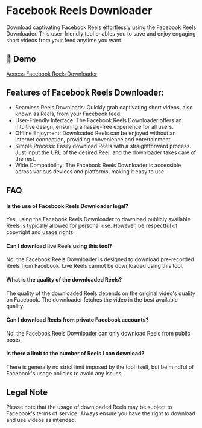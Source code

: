 # Facebook Reels Downloader

Download captivating Facebook Reels effortlessly using the Facebook Reels Downloader. This user-friendly tool enables you to save and enjoy engaging short videos from your feed anytime you want.

## 🔗 Demo

[Access Facebook Reels Downloader](https://imgpanda.com/facebook-reels-downloader/)

## Features of Facebook Reels Downloader:

- Seamless Reels Downloads: Quickly grab captivating short videos, also known as Reels, from your Facebook feed.
- User-Friendly Interface: The Facebook Reels Downloader offers an intuitive design, ensuring a hassle-free experience for all users.
- Offline Enjoyment: Downloaded Reels can be enjoyed without an internet connection, providing convenience and entertainment.
- Simple Process: Easily download Reels with a straightforward process. Just input the URL of the desired Reel, and the downloader takes care of the rest.
- Wide Compatibility: The Facebook Reels Downloader is accessible across various devices and platforms, making it easy to use.

## FAQ

#### Is the use of Facebook Reels Downloader legal?

Yes, using the Facebook Reels Downloader to download publicly available Reels is typically allowed for personal use. However, be respectful of copyright and usage rights.

#### Can I download live Reels using this tool?

No, the Facebook Reels Downloader is designed to download pre-recorded Reels from Facebook. Live Reels cannot be downloaded using this tool.

#### What is the quality of the downloaded Reels?

The quality of the downloaded Reels depends on the original video's quality on Facebook. The downloader fetches the video in the best available quality.

#### Can I download Reels from private Facebook accounts?

No, the Facebook Reels Downloader can only download Reels from public posts.

#### Is there a limit to the number of Reels I can download?

There is generally no strict limit imposed by the tool itself, but be mindful of Facebook's usage policies to avoid any issues.

## Legal Note

Please note that the usage of downloaded Reels may be subject to Facebook's terms of service. Always ensure you have the right to download and use videos as intended.
